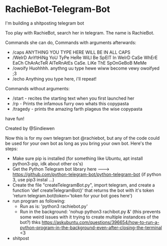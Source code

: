 # RachieBot-Telegram-Bot
I'm building a shitposting telegram bot

Too play with RachieBot, search her in telegram. The name is RachieBot.

Commands she can do, Commands with arguments afterwards:
- /caps ANYTHING YOU TYPE HERE WILL BE IN ALL CAPS
- /WeIrD AnYtHiNg YoU TyPe HeRe WiLl Be SpElT In WeIrD CaSe WhErE EaCh ChArAcTeR AlTeRnAtEs CaSe. LiKe ThE SpOnGeBoB MeMe
- /owoify Huohhhh. anythng uu type hewe wiww become vewy owoifyed ;3
- /echo Anything you type here, i'll repeat!

Commands without arguments:
- /start - recites the starting text when you first launched her
- /rp - Prints the infamous furry owo whats this copypasta
- /tragedy - prints the amazing farth plageus the wise copypasta

have fun!

Created by @Sindiewen


Now this is for my own telegram bot @rachiebot, but any of the code could be used for your own bot as long as you bring your own bot.
Here's the steps:
- Make sure pip is installed (for something like Ubuntu, apt install python3-pip, idk about other os's)
- Get the Python Telegram bot library here ---> https://github.com/python-telegram-bot/python-telegram-bot (if python 3, use pip3 instal ...)
- Create the file "createTelegramBot.py", import telegram, and create a function 'def createTelegramBot()' that returns the bot with it's token 'return telegram.bot(token='token for your bot goes here')
- run program as following:
  - Run as is: 'python3 rachiebot.py'
  - Run in the background: 'nohup python3 rachibot.py &' (this prevents some weird issues with it trying to create multiple instandces of the bot?) thks https://askubuntu.com/questions/396654/how-to-run-a-python-program-in-the-background-even-after-closing-the-terminal <3
- shitpost
